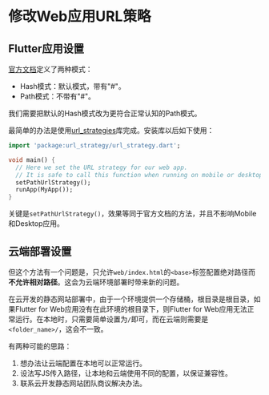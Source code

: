 # 修改Web应用URL策略

## Flutter应用设置

[官方文档](https://flutter.dev/docs/development/ui/navigation/url-strategies)定义了两种模式：
- Hash模式：默认模式，带有"#"。
- Path模式：不带有"#"。

我们需要把默认的Hash模式改为更符合正常认知的Path模式。

最简单的办法是使用[url_strategies](https://pub.dev/packages/url_strategy)库完成。安装库以后如下使用：

```dart
import 'package:url_strategy/url_strategy.dart';

void main() {
  // Here we set the URL strategy for our web app.
  // It is safe to call this function when running on mobile or desktop as well.
  setPathUrlStrategy();
  runApp(MyApp());
}
```

关键是`setPathUrlStrategy()`，效果等同于官方文档的方法，并且不影响Mobile和Desktop应用。


## 云端部署设置

但这个方法有一个问题是，只允许`web/index.html`的`<base>`标签配置绝对路径而**不允许相对路径**。这会为云端环境部署时带来新的问题。

在云开发的静态网站部署中，由于一个环境提供一个存储桶，根目录是根目录，如果Flutter for Web应用没有在此环境的根目录下，则Flutter for Web应用无法正常运行。在本地时，只需要简单设置为`/`即可，而在云端则需要是`<folder_name>/`，这会不一致。

有两种可能的思路：
1. 想办法让云端配置在本地可以正常运行。
2. 设法写JS传入路径，让本地和云端使用不同的配置，以保证兼容性。
3. 联系云开发静态网站团队商议解决办法。

